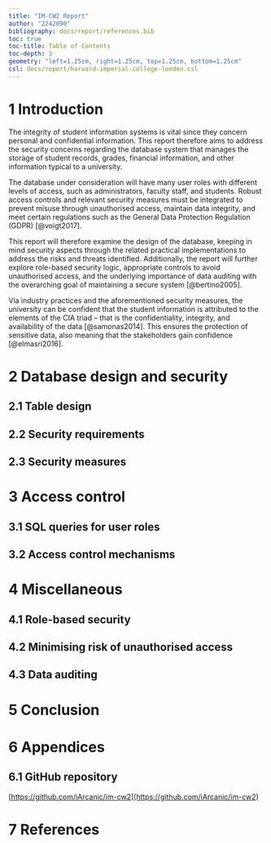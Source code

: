 ```yaml
---
title: "IM-CW2 Report"
author: "2242090"
bibliography: docs/report/references.bib
toc: true
toc-title: Table of Contents
toc-depth: 3
geometry: "left=1.25cm, right=1.25cm, top=1.25cm, bottom=1.25cm"
csl: docs/report/harvard-imperial-college-london.csl
---
```


# 1 Introduction

<!-- 200 words maximum -->

The integrity of student information systems is vital since they concern personal and confidential information. This report therefore aims to address the security concerns regarding the database system that manages the storage of student records, grades, financial information, and other information typical to a university.

The database under consideration will have many user roles with different levels of access, such as administrators, faculty staff, and students. Robust access controls and relevant security measures must be integrated to prevent misuse through unauthorised access, maintain data integrity, and meet certain regulations such as the General Data Protection Regulation (GDPR) [@voigt2017].

This report will therefore examine the design of the database, keeping in mind security aspects through the related practical implementations to address the risks and threats identified. Additionally, the report will further explore role-based security logic, appropriate controls to avoid unauthorised access, and the underlying importance of data auditing with the overarching goal of maintaining a secure system [@bertino2005].

Via industry practices and the aforementioned security measures, the university can be confident that the student information is attributed to the elements of the CIA triad – that is the confidentiality, integrity, and availability of the data [@samonas2014]. This ensures the protection of sensitive data, also meaning that the stakeholders gain confidence [@elmasri2016].

# 2 Database design and security

<!-- 800 words maximum -->

## 2.1 Table design

<!-- 400 words maximum -->

## 2.2 Security requirements

<!-- 200 words maximum -->

## 2.3 Security measures

<!-- 200 words maximum -->

# 3 Access control

<!-- 500 words maximum -->

## 3.1 SQL queries for user roles

<!-- 300 words maximum -->

## 3.2 Access control mechanisms

<!-- 200 words maximum -->

# 4 Miscellaneous

## 4.1 Role-based security

<!-- 1250 words maximum -->

## 4.2 Minimising risk of unauthorised access

<!-- 350 words maximum -->

## 4.3 Data auditing

<!-- 550 words maximum -->

# 5 Conclusion

<!-- 200 words maximum -->

# 6 Appendices

## 6.1 GitHub repository

[https://github.com/iArcanic/im-cw2](https://github.com/iArcanic/im-cw2)

# 7 References
